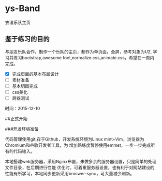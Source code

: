 # ys-Band
衣湿乐队主页

## 鉴于练习的目的

与朋友乐队合作，制作一个乐队的主页，制作为单页面，全屏，参考对象为U2,
学习并练习bootstrap,awesome font,normalize.css,animate.css，希望在一周内完成。

+ [x] 完成页面的基本布局设计
+ [ ] 素材准备
+ [ ] 基本切图完成
+ [ ] css美化
+ [ ] 跨器测试

时间：2015-12-10

##正式开始

###开发环境准备

代码管理使用git,存于Github，开发系统环境为Linux mint+Vim，浏览器为Chromium和谷歌开发者工具，为
增加熟练度暂停使用emmet，一步一步完成所有的代码输入。

本地搭建web服务器，采用Nginx布置，未做多余的服务器设置，只是简单的处理文件目录，在后期进行性能
优化时，可着重服务器设置，也有利于对网站建设的性能有所学习，本地同步更新采用broswer-sync，可大量减少刷新。

###
